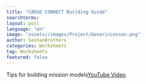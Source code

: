 ```yaml
---
title: "CARGO CONNECT Building Guide"
searchterms:
layout: post
language: "en"
image: "assets//images/Project/GenericLesson.png"
author: SeshanBrothers
categories: Worksheets
tag: Worksheets
featured: false
---
```


Tips for building mission models<a href="https://youtu.be/iNrKXl99iHY">YouTube Video</a>
